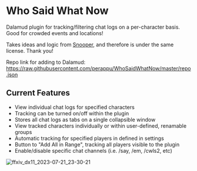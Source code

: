# Who Said What Now

Dalamud plugin for tracking/filtering chat logs on a per-character basis. Good for crowded events and locations!

Takes ideas and logic from [Snooper](https://github.com/Maia-Everett/dalamud-snooper), and therefore is under the same license. Thank you!

Repo link for adding to Dalamud:
https://raw.githubusercontent.com/perappu/WhoSaidWhatNow/master/repo.json

## Current Features

* View individual chat logs for specified characters
* Tracking can be turned on/off within the plugin
* Stores all chat logs as tabs on a single collapsible window
* View tracked characters individually or within user-defined, renamable groups
* Automatic tracking for specified players in defined in settings
* Button to "Add All in Range", tracking all players visible to the plugin
* Enable/disable specific chat channels (i.e. /say, /em, /cwls2, etc)

![ffxiv_dx11_2023-07-21_23-30-21](https://github.com/perappu/WhoSaidWhatNow/assets/13854524/f8f9a672-d988-4f6b-bcd0-9313fd98aec3)
